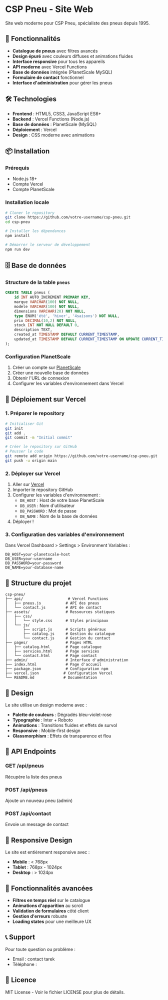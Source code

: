 # CSP Pneu - Site Web

Site web moderne pour CSP Pneu, spécialiste des pneus depuis 1995.

## 🚀 Fonctionnalités

- **Catalogue de pneus** avec filtres avancés
- **Design épuré** avec couleurs diffuses et animations fluides
- **Interface responsive** pour tous les appareils
- **API moderne** avec Vercel Functions
- **Base de données** intégrée (PlanetScale MySQL)
- **Formulaire de contact** fonctionnel
- **Interface d'administration** pour gérer les pneus

## 🛠️ Technologies

- **Frontend** : HTML5, CSS3, JavaScript ES6+
- **Backend** : Vercel Functions (Node.js)
- **Base de données** : PlanetScale (MySQL)
- **Déploiement** : Vercel
- **Design** : CSS moderne avec animations

## 📦 Installation

### Prérequis
- Node.js 18+
- Compte Vercel
- Compte PlanetScale

### Installation locale

```bash
# Cloner le repository
git clone https://github.com/votre-username/csp-pneu.git
cd csp-pneu

# Installer les dépendances
npm install

# Démarrer le serveur de développement
npm run dev
```

## 🗄️ Base de données

### Structure de la table `pneus`

```sql
CREATE TABLE pneus (
    id INT AUTO_INCREMENT PRIMARY KEY,
    marque VARCHAR(100) NOT NULL,
    modele VARCHAR(100) NOT NULL,
    dimensions VARCHAR(20) NOT NULL,
    type ENUM('été', 'hiver', '4saisons') NOT NULL,
    prix DECIMAL(10,2) NOT NULL,
    stock INT NOT NULL DEFAULT 0,
    description TEXT,
    created_at TIMESTAMP DEFAULT CURRENT_TIMESTAMP,
    updated_at TIMESTAMP DEFAULT CURRENT_TIMESTAMP ON UPDATE CURRENT_TIMESTAMP
);
```

### Configuration PlanetScale

1. Créer un compte sur [PlanetScale](https://planetscale.com)
2. Créer une nouvelle base de données
3. Obtenir l'URL de connexion
4. Configurer les variables d'environnement dans Vercel

## 🚀 Déploiement sur Vercel

### 1. Préparer le repository

```bash
# Initialiser Git
git init
git add .
git commit -m "Initial commit"

# Créer le repository sur GitHub
# Pousser le code
git remote add origin https://github.com/votre-username/csp-pneu.git
git push -u origin main
```

### 2. Déployer sur Vercel

1. Aller sur [Vercel](https://vercel.com)
2. Importer le repository GitHub
3. Configurer les variables d'environnement :
   - `DB_HOST` : Host de votre base PlanetScale
   - `DB_USER` : Nom d'utilisateur
   - `DB_PASSWORD` : Mot de passe
   - `DB_NAME` : Nom de la base de données
4. Déployer !

### 3. Configuration des variables d'environnement

Dans Vercel Dashboard > Settings > Environment Variables :

```
DB_HOST=your-planetscale-host
DB_USER=your-username
DB_PASSWORD=your-password
DB_NAME=your-database-name
```

## 📁 Structure du projet

```
csp-pneu/
├── api/                    # Vercel Functions
│   ├── pneus.js           # API des pneus
│   └── contact.js         # API de contact
├── assets/                # Ressources statiques
│   ├── css/
│   │   └── style.css      # Styles principaux
│   └── js/
│       ├── script.js      # Scripts généraux
│       ├── catalog.js     # Gestion du catalogue
│       └── contact.js     # Gestion du contact
├── pages/                 # Pages HTML
│   ├── catalog.html       # Page catalogue
│   ├── services.html      # Page services
│   └── contact.html       # Page contact
├── admin/                 # Interface d'administration
├── index.html             # Page d'accueil
├── package.json           # Configuration npm
├── vercel.json           # Configuration Vercel
└── README.md             # Documentation
```

## 🎨 Design

Le site utilise un design moderne avec :
- **Palette de couleurs** : Dégradés bleu-violet-rose
- **Typographie** : Inter + Roboto
- **Animations** : Transitions fluides et effets de survol
- **Responsive** : Mobile-first design
- **Glassmorphism** : Effets de transparence et flou

## 🔧 API Endpoints

### GET /api/pneus
Récupère la liste des pneus

### POST /api/pneus
Ajoute un nouveau pneu (admin)

### POST /api/contact
Envoie un message de contact

## 📱 Responsive Design

Le site est entièrement responsive avec :
- **Mobile** : < 768px
- **Tablet** : 768px - 1024px
- **Desktop** : > 1024px

## 🚀 Fonctionnalités avancées

- **Filtres en temps réel** sur le catalogue
- **Animations d'apparition** au scroll
- **Validation de formulaires** côté client
- **Gestion d'erreurs** robuste
- **Loading states** pour une meilleure UX

## 📞 Support

Pour toute question ou problème :
- Email : contact tarek
- Téléphone : 
## 📄 Licence

MIT License - Voir le fichier LICENSE pour plus de détails.
